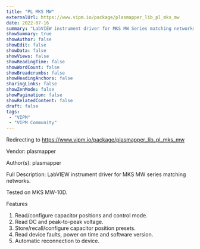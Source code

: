 ```yaml
---
title: "PL MKS MW"
externalUrl: https://www.vipm.io/package/plasmapper_lib_pl_mks_mw
date: 2022-07-16
summary: "LabVIEW instrument driver for MKS MW Series matching networks"
showSummary: true
showAuthor: false
showEdit: false
showData: false
showViews: false
showReadingTime: false
showWordCount: false
showBreadcrumbs: false
showHeadingAnchors: false
sharingLinks: false
showZenMode: false
showPagination: false
showRelatedContent: false
draft: false
tags:
 - "VIPM"
 - "VIPM Community"
---
```


Redirecting to https://www.vipm.io/package/plasmapper_lib_pl_mks_mw

Vendor: plasmapper

Author(s): plasmapper
 
Full Description:
LabVIEW instrument driver for MKS MW series matching networks.

Tested on MKS MW-10D.

Features
1. Read/configure capacitor positions and control mode.
2. Read DC and peak-to-peak voltage.
3. Store/recall/configure capacitor position presets.
4. Read device faults, power on time and software version.
5. Automatic reconnection to device.